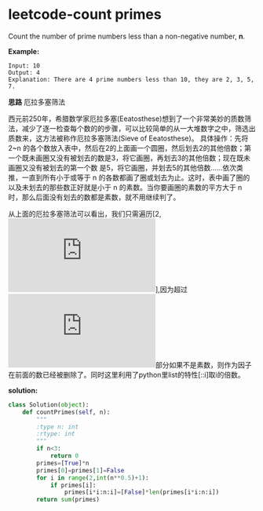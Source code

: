 # leetcode-count primes

Count the number of prime numbers less than a non-negative number, **n**.

**Example:**

```
Input: 10
Output: 4
Explanation: There are 4 prime numbers less than 10, they are 2, 3, 5, 7.
```



**思路**
厄拉多塞筛法

西元前250年，希腊数学家厄拉多塞(Eeatosthese)想到了一个非常美妙的质数筛法，减少了逐一检查每个数的的步骤，可以比较简单的从一大堆数字之中，筛选出质数来，这方法被称作厄拉多塞筛法(Sieve of Eeatosthese)。
具体操作：先将 2~n 的各个数放入表中，然后在2的上面画一个圆圈，然后划去2的其他倍数；第一个既未画圈又没有被划去的数是3，将它画圈，再划去3的其他倍数；现在既未画圈又没有被划去的第一个数 是5，将它画圈，并划去5的其他倍数……依次类推，一直到所有小于或等于 n 的各数都画了圈或划去为止。这时，表中画了圈的以及未划去的那些数正好就是小于 n 的素数。当你要画圈的素数的平方大于 n 时，那么后面没有划去的数都是素数，就不用继续判了。



从上面的厄拉多塞筛法可以看出，我们只需遍历[2,![这里写图片描述](http://latex.codecogs.com/gif.latex?%5Csqrt%20n)],因为超过![这里写图片描述](http://latex.codecogs.com/gif.latex?%5Csqrt%20n)部分如果不是素数，则作为因子在前面的数已经被删除了。同时这里利用了python里list的特性[::i]取i的倍数。



**solution:**

```python
class Solution(object):
    def countPrimes(self, n):
        """
        :type n: int
        :rtype: int
        """
        if n<3:
            return 0
        primes=[True]*n
        primes[0]=primes[1]=False
        for i in range(2,int(n**0.5)+1):
            if primes[i]:
                primes[i*i:n:i]=[False]*len(primes[i*i:n:i])
        return sum(primes)
```



